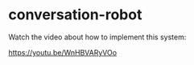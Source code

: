 # conversation-robot

Watch the video about how to implement this system:

https://youtu.be/WnHBVARyVOo
